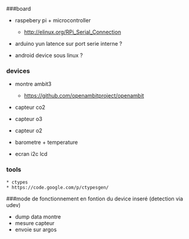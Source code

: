 ###board 
* raspebery pi + microcontroller
    * http://elinux.org/RPi_Serial_Connection
    
* arduino yun
    latence sur port serie interne ?
* android device sous linux ?

### devices 
* montre ambit3 
    * https://github.com/openambitproject/openambit 
    
* capteur co2
* capteur o3
* capteur o2
* barometre + temperature

* ecran i2c lcd 

### tools
    * ctypes
    * https://code.google.com/p/ctypesgen/ 

###mode de fonctionnement
en fontion du device inseré (detection via udev)

* dump data montre
* mesure capteur
* envoie sur argos



